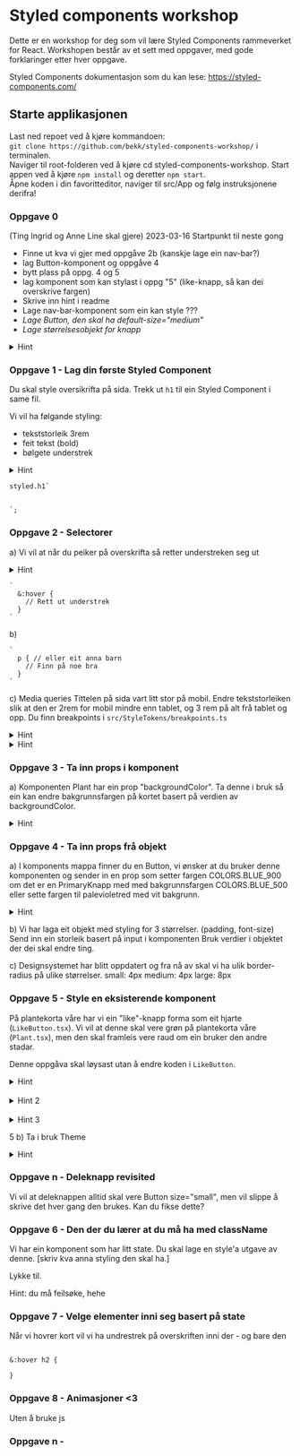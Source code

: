 # Styled components workshop

Dette er en workshop for deg som vil lære Styled Components rammeverket for React. Workshopen består av et sett med oppgaver, med gode forklaringer etter hver oppgave.

Styled Components dokumentasjon som du kan lese: https://styled-components.com/

## Starte applikasjonen

Last ned repoet ved å kjøre kommandoen:  
 `git clone https://github.com/bekk/styled-components-workshop/` i terminalen.  
Naviger til root-folderen ved å kjøre cd styled-components-workshop.
Start appen ved å kjøre `npm install` og deretter `npm start`.  
Åpne koden i din favoritteditor, naviger til src/App og følg instruksjonene derifra!

### Oppgave 0

(Ting Ingrid og Anne Line skal gjere)
2023-03-16
Startpunkt til neste gong

-   Finne ut kva vi gjer med oppgåve 2b (kanskje lage ein nav-bar?)
-   lag Button-komponent og oppgåve 4
-   bytt plass på oppg. 4 og 5
-   lag komponent som kan stylast i oppg "5" (like-knapp, så kan dei overskrive fargen)
-   Skrive inn hint i readme
-   Lage nav-bar-komponent som ein kan style ???
-   _Lage Button, den skal ha default-size="medium"_
-   _Lage størrelsesobjekt for knapp_



<details>
<summary>Hint</summary>


</details>

### Oppgave 1 - Lag din første Styled Component

Du skal style oversikrifta på sida. Trekk ut `h1` til ein Styled Component i same fil.

Vi vil ha følgande styling:

-   tekststorleik 3rem
-   feit tekst (bold)
-   bølgete understrek

<details>
<summary>Hint</summary>
hint: text-decoration-style
https://developer.mozilla.org/en-US/docs/Web/CSS/text-decoration-style
</details>

```
styled.h1`


`;
```

### Oppgave 2 - Selectorer

 a) Vi vil at når du peiker på overskrifta så retter understreken seg ut

<details>
<summary>Hint</summary>
hint: `:hover`
</details>

```
`
  &:hover {
    // Rett ut understrek
  }
`

```

 b)

```
`
  p { // eller eit anna barn
    // Finn på noe bra
  }
`

```

c) Media queries
Tittelen på sida vart litt stor på mobil. Endre tekststorleiken slik at den er 2rem for mobil mindre enn tablet, og 3 rem på alt frå tablet og opp.
Du finn breakpoints i `src/StyleTokens/breakpoints.ts`

<details>
<summary>Hint</summary>
(@media...) og template strings
</details>

<details>
<summary>Hint</summary>
Tablet-and-up
Den fancy enkle måten å gjere det på
</details>

### Oppgave 3 - Ta inn props i komponent

a) Komponenten Plant har ein prop "backgroundColor". Ta denne i bruk så ein kan endre bakgrunnsfargen på kortet basert på verdien av backgroundColor.

<details>
<summary>Hint</summary>
```
const Something =styled.div<{size: string}>`
  width: ${(props) => props.size}rem;
`
```
</details>
 
### Oppgave 4 - Ta inn props frå objekt
 a) I komponents mappa finner du en Button, vi ønsker at du bruker denne komponenten og sender in en prop som setter fargen COLORS.BLUE_900 om det er en PrimaryKnapp med med bakgrunnsfargen COLORS.BLUE_500 eller sette fargen til palevioletred med vit bakgrunn.

<details>
<summary>Hint</summary>
I styleTokens kan du sende in variants som en prop til Button- komponentem.
</details>
 
b) Vi har laga eit objekt med styling for 3 størrelser. (padding, font-size)
Send inn ein storleik basert på input i komponenten
Bruk verdier i objektet der dei skal endre ting.

c) Designsystemet har blitt oppdatert og fra nå av skal vi ha ulik border-radius på ulike størrelser.
small: 4px
medium: 4px
large: 8px

### Oppgave 5 - Style en eksisterende komponent

På plantekorta våre har vi ein "like"-knapp forma som eit hjarte (`LikeButton.tsx`). Vi vil at denne skal vere grøn på plantekorta våre (`Plant.tsx`), men den skal framleis vere raud om ein bruker den andre stadar. 

Denne oppgåva skal løysast utan å endre koden i `LikeButton`.


<details>
<summary>Hint</summary>
Lag ein styled component som wrappar `LikeButton`
</details>  

<br>

<details>
<summary>Hint 2</summary>

`styled.div` er ein forenkla måte å skrive `styled('div')` på. 'div' representerar html-elementet div slik <div> gjer det i JSX. 

</details>

<br>

<details>
<summary>Hint 3</summary>

```
import Component from 'componentLocation/component'

const SomeComponent = styled(Component)`
  // styling here
`;
```

(Hugs at du må bytte ut den "ustyla" komponenten med den nye du har laga)

</details>


5 b) Ta i bruk Theme

 <details>
<summary>Hint</summary>
  Wrappe knappen med en ThemeProvider
```
<ThemeProvider>
`
```
</details>


### Oppgave n - Deleknapp revisited

Vi vil at deleknappen alltid skal vere Button size="small", men vil slippe å skrive det hver gang den brukes. Kan du fikse dette?

### Oppgave 6 - Den der du lærer at du må ha med className

Vi har ein komponent som har litt state. Du skal lage en style'a utgave av denne. [skriv kva anna styling den skal ha.]

Lykke til.

Hint: du må feilsøke, hehe

### Oppgave 7 - Velge elementer inni seg basert på state

Når vi hovrer kort vil vi ha undrestrek på overskriften inni der - og bare den

```

&:hover h2 {

}

```

### Oppgave 8 - Animasjoner <3

Uten å bruke js

### Oppgave n -
```
